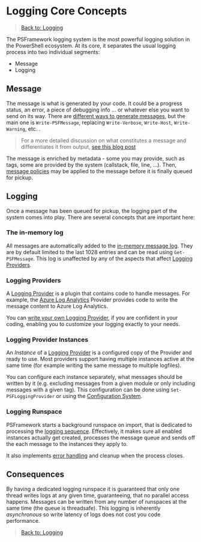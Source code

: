 ﻿# Logging Core Concepts

> [Back to: Logging](../../logging.html)

The PSFramework logging system is the most powerful logging solution in the PowerShell ecosystem.
At its core, it separates the usual logging process into two individual segments:

- Message
- Logging

## Message

The message is what is generated by your code.
It could be a progress status, an error, a piece of debugging info ... or whatever else you want to send on its way.
There are [different ways to generate messages](../basics/writing-messages.html), but the main one is `Write-PSFMessage`, replacing `Write-Verbose`, `Write-Host`, `Write-Warning`, etc. .

> For a more detailed discussion on what constitutes a message and differentiates it from output, [see this blog post](https://allthingspowershell.blogspot.com/2017/12/puppycide-done-right-output-versus.html)

The message is enriched by metadata - some you may provide, such as tags, some are provided by the system (callstack, file, line, ...).
Then, [message policies](../advanced/message-policies.html) may be applied to the message before it is finally queued for pickup.

## Logging

Once a message has been queued for pickup, the logging part of the system comes into play.
There are several concepts that are important here:

### The in-memory log

All messages are automatically added to the [in-memory message log](../basics/inmemory_debuglog.html).
They are by default limited to the last 1028 entries and can be read using `Get-PSFMessage`.
This log is unaffected by any of the aspects that affect [Logging Providers](../basics/logging-providers.html).

### Logging Providers

A [Logging Provider](../basics/logging-providers.html) is a plugin that contains code to handle messages.
For example, the [Azure Log Analytics](../loggingto/azureloganalytics.html) Provider provides code to write the message content to Azure Log Analytics.

You can [write your own Logging Provider](../advanced/writing-logging-providers.html), if you are confident in your coding, enabling you to customize your logging exactly to your needs.

### Logging Provider Instances

An _Instance_ of a [Logging Provider](../basics/logging-providers.html) is a configured copy of the Provider and ready to use.
Most providers support having multiple instances active at the same time (for example writing the same message to multiple logfiles).

You can configure each instance separately, what messages should be written by it (e.g. excluding messages from a given module or only including messages with a given tag).
This configuration can be done using `Set-PSFLoggingProvider` or using the [Configuration System](../../configuration.html).

### Logging Runspace

PSFramework starts a background runspace on import, that is dedicated to processing the [logging sequence](../advanced/logging-sequence.html).
Effectively, it makes sure all enabled instances actually get created, processes the message queue and sends off the each message to the instances they apply to.

It also implements [error handling](../advanced/debugging-providers.html) and cleanup when the process closes.

## Consequences

By having a dedicated logging runspace it is guaranteed that only one thread writes logs at any given time, guaranteeing, that no parallel access happens.
Messages can be written from any number of runspaces at the same time (the queue is threadsafe).
This logging is inherently _asynchronous_ so write latency of logs does not cost you code performance.

> [Back to: Logging](../../logging.html)
